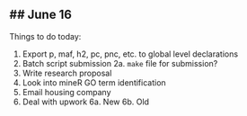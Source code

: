 ## June 16
-------------------

Things to do today:

1. Export p, maf, h2, pc, pnc, etc. to global level declarations
2. Batch script submission
2a. `make` file for submission?
3. Write research proposal
4. Look into mineR GO term identification
5. Email housing company
6. Deal with upwork
6a. New
6b. Old
